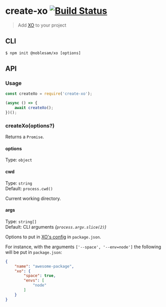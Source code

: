 # create-xo [![Build Status](https://travis-ci.org/xojs/create-xo.svg?branch=master)](https://travis-ci.org/xojs/create-xo)

> Add [XO](https://github.com/xojs/xo) to your project


## CLI

```
$ npm init @noblesam/xo [options]
```

## API

### Usage

```js
const createXo = require('create-xo');

(async () => {
	await createXo();
})();
```

### createXo(options?)

Returns a `Promise`.

#### options

Type: `object`

#### cwd

Type: `string`<br>
Default: `process.cwd()`

Current working directory.

#### args

Type: `string[]`<br>
Default: CLI arguments *(`process.argv.slice(2)`)*

Options to put in [XO's config](https://www.npmjs.com/package/xo#config) in `package.json`.

For instance, with the arguments `['--space', '--env=node']` the following will be put in `package.json`:

```json
{
	"name": "awesome-package",
	"xo": {
		"space": true,
		"envs": [
			"node"
		]
	}
}
```
